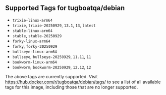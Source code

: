 ## Supported Tags for tugboatqa/debian

* `trixie-linux-arm64`
* `trixie`, `trixie-20250929`, `13.1`, `13`, `latest`
* `stable-linux-arm64`
* `stable`, `stable-20250929`
* `forky-linux-arm64`
* `forky`, `forky-20250929`
* `bullseye-linux-arm64`
* `bullseye`, `bullseye-20250929`, `11.11`, `11`
* `bookworm-linux-arm64`
* `bookworm`, `bookworm-20250929`, `12.12`, `12`

The above tags are currently supported. Visit https://hub.docker.com/r/tugboatqa/debian/tags/ to see a list of all available tags for this image, including those that are no longer supported.
